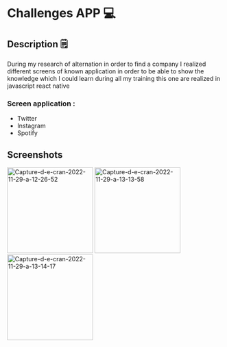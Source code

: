 # Challenges APP 💻

## Description 🗒️

During my research of alternation in order to find a company I realized different screens of known application in order to be able to show the knowledge which I could learn during all my training this one are realized in javascript react native

### Screen application :

- Twitter
- Instagram
- Spotify

## Screenshots
<p>
<img width="200" alt="Capture-d-e-cran-2022-11-29-a-12-26-52" src="https://user-images.githubusercontent.com/113344743/205341332-b1068a43-f48c-4fb5-b557-df77f3871e94.png">
<img width="200" alt="Capture-d-e-cran-2022-11-29-a-13-13-58" src="https://user-images.githubusercontent.com/113344743/205341610-81879599-8fe3-45a8-b8d0-852a5fa57c2d.png">
<img width="200" alt="Capture-d-e-cran-2022-11-29-a-13-14-17" src="https://user-images.githubusercontent.com/113344743/205341673-e4484372-de9e-4f6b-854f-d3869b454014.png">
</p>
